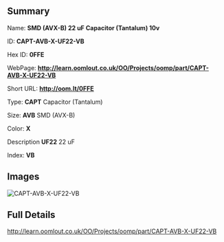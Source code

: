 

## Summary
 
Name: __SMD (AVX-B) 22 uF Capacitor (Tantalum) 10v__

ID: __CAPT-AVB-X-UF22-VB__

Hex ID: __0FFE__

WebPage: __http://learn.oomlout.co.uk/OO/Projects/oomp/part/CAPT-AVB-X-UF22-VB__

Short URL: __http://oom.lt/0FFE__


Type: __CAPT__ Capacitor (Tantalum) 

Size: __AVB__ SMD (AVX-B) 

Color: __X__  

Description __UF22__ 22 uF 

Index: __VB__


## Images
![CAPT-AVB-X-UF22-VB](http://oomlout.com/oomp-gen/parts/CAPT-AVB-X-UF22-VB/CAPT-AVB-X-UF22-VB_420.jpg)



## Full Details

 http://learn.oomlout.co.uk/OO/Projects/oomp/part/CAPT-AVB-X-UF22-VB














